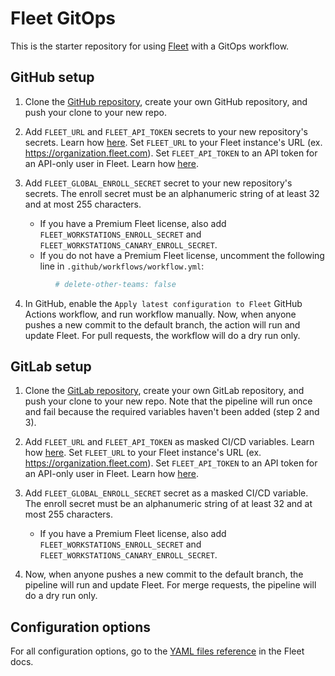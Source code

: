 # Fleet GitOps

This is the starter repository for using [Fleet](https://fleetdm.com) with a GitOps workflow.

## GitHub setup

1. Clone the [GitHub repository](https://github.com/fleetdm/fleet-gitops), create your own GitHub repository, and push your clone to your new repo.

2. Add `FLEET_URL` and `FLEET_API_TOKEN` secrets to your new repository's secrets. Learn how [here](https://docs.github.com/en/actions/security-guides/using-secrets-in-github-actions#creating-secrets-for-a-repository). Set `FLEET_URL` to your Fleet instance's URL (ex. https://organization.fleet.com). Set `FLEET_API_TOKEN` to an API token for an API-only user in Fleet. Learn how [here](https://fleetdm.com/docs/using-fleet/fleetctl-cli#create-api-only-user).

3. Add `FLEET_GLOBAL_ENROLL_SECRET` secret to your new repository's secrets. The enroll secret must be an alphanumeric string of at least 32 and at most 255 characters.
   - If you have a Premium Fleet license, also add `FLEET_WORKSTATIONS_ENROLL_SECRET` and `FLEET_WORKSTATIONS_CANARY_ENROLL_SECRET`.
   - If you do not have a Premium Fleet license, uncomment the following line in `.github/workflows/workflow.yml`:
```yaml
          # delete-other-teams: false
```

4. In GitHub, enable the `Apply latest configuration to Fleet` GitHub Actions workflow, and run workflow manually. Now, when anyone pushes a new commit to the default branch, the action will run and update Fleet. For pull requests, the workflow will do a dry run only.

## GitLab setup

1. Clone the [GitLab repository](https://gitlab.com/fleetdm/fleet-gitops), create your own GitLab repository, and push your clone to your new repo. Note that the pipeline will run once and fail because the required variables haven't been added (step 2 and 3).

2. Add `FLEET_URL` and `FLEET_API_TOKEN` as masked CI/CD variables. Learn how [here](https://docs.gitlab.com/ee/ci/variables/#define-a-cicd-variable-in-the-ui). Set `FLEET_URL` to your Fleet instance's URL (ex. https://organization.fleet.com). Set `FLEET_API_TOKEN` to an API token for an API-only user in Fleet. Learn how [here](https://fleetdm.com/docs/using-fleet/fleetctl-cli#create-api-only-user).

3. Add `FLEET_GLOBAL_ENROLL_SECRET` secret as a masked CI/CD variable. The enroll secret must be an alphanumeric string of at least 32 and at most 255 characters.
    - If you have a Premium Fleet license, also add `FLEET_WORKSTATIONS_ENROLL_SECRET` and `FLEET_WORKSTATIONS_CANARY_ENROLL_SECRET`.

5. Now, when anyone pushes a new commit to the default branch, the pipeline will run and update Fleet. For merge requests, the pipeline will do a dry run only.

## Configuration options

For all configuration options, go to the [YAML files reference](https://fleetdm.com/docs/using-fleet/gitops) in the Fleet docs.

